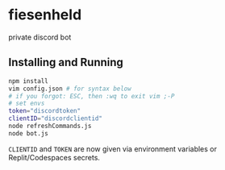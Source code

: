 # fiesenheld
private discord bot

## Installing and Running
```sh
npm install
vim config.json # for syntax below
# if you forgot: ESC, then :wq to exit vim ;-P
# set envs
token="discordtoken"
clientID="discordclientid"
node refreshCommands.js
node bot.js
```

`CLIENTID` and `TOKEN` are now given via environment variables or Replit/Codespaces secrets.
